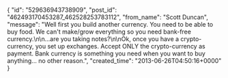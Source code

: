  {
   "id": "529636943738909",
   "post_id": "462493170453287_462528253783112",
   "from_name": "Scott Duncan",
   "message": "Well first you build another currency. You need to be able to buy food. We can't make/grow everything so you need bank-free currency.\n\n...are you taking notes?\n\nOk, once you have a crypto-currency, you set up exchanges. Accept ONLY the crypto-currency as payment. Bank currency is something you need when you want to buy anything... no other reason.",
   "created_time": "2013-06-26T04:50:16+0000"
 }

